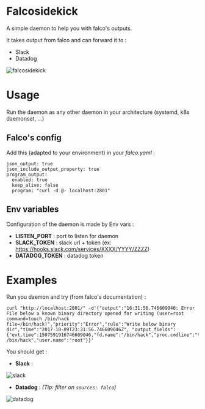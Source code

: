 # Falcosidekick
A simple daemon to help you with falco's outputs.

It takes output from falco and can forward it to :
* Slack
* Datadog

![falcosidekick](https://raw.githubusercontent.com/issif/falcosidekick/falcosidekick.png)

# Usage

Run the daemon as any other daemon in your architecture (systemd, k8s daemonset, ...)

## Falco's config

Add this (adapted to your environment) in your *falco.yaml* :
```
json_output: true
json_include_output_property: true
program_output:
  enabled: true
  keep_alive: false
  program: "curl -d @- localhost:2801"
```

## Env variables 

Configuration of the daemon is made by Env vars :

* **LISTEN_PORT** : port to listen for daemon
* **SLACK_TOKEN** : slack url + token (ex: https://hooks.slack.com/services/XXXX/YYYY/ZZZZ)
* **DATADOG_TOKEN** : datadog token

# Examples

Run you daemon and try (from falco's documentation) :
```
curl "http://localhost:2801/" -d'{"output":"16:31:56.746609046: Error File below a known binary directory opened for writing (user=root command=touch /bin/hack file=/bin/hack)","priority":"Error","rule":"Write below binary dir","time":"2017-10-09T23:31:56.746609046Z", "output_fields": {"evt.time":1507591916746609046,"fd.name":"/bin/hack","proc.cmdline":"touch /bin/hack","user.name":"root"}}'
```

You should get :

* **Slack** :

![slack](https://raw.githubusercontent.com/issif/falcosidekick/slack.png)

* **Datadog** :
*(Tip: filter on `sources: falco`)*

![datadog](https://raw.githubusercontent.com/issif/falcosidekick/datadog.png)